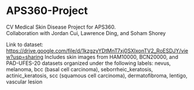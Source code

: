 # APS360-Project
CV Medical Skin Disease Project for APS360.  
Collaboration with Jordan Cui, Lawrence Ding, and Soham Shorey

Link to dataset: https://drive.google.com/file/d/1kzgzyYDtMnT7xj0SXlxonTV2_RoESDJY/view?usp=sharing
Includes skin images from HAM10000, BCN20000, and PAD-UFES-20 datasets organized under the following labels: 
nevus, melanoma, bcc (basal cell carcinoma), seborrheic_keratosis, actinic_keratosis, scc (squamous cell carcinoma), dermatofibroma, lentigo, vascular lesion
